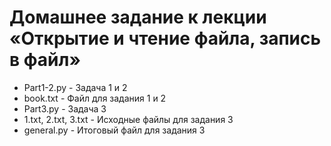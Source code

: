 # Домашнее задание к лекции «Открытие и чтение файла, запись в файл»
* Part1-2.py - Задача 1 и 2
* book.txt - Файл для задания 1 и 2
* Part3.py - Задача 3
* 1.txt, 2.txt, 3.txt - Исходные файлы для задания 3
* general.py - Итоговый файл для задания 3





